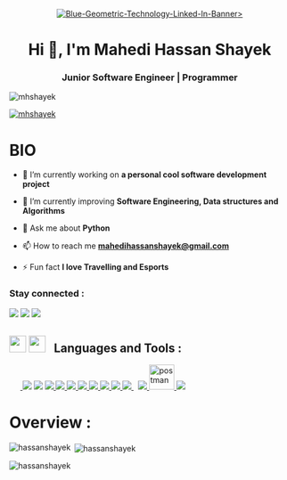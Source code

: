 <p align="center">
<a href="https://ibb.co/cvbWjYY"><img src="https://i.ibb.co/Wnhfjb9/Blue-Geometric-Technology-Linked-In-Banner.jpg" alt="Blue-Geometric-Technology-Linked-In-Banner" border="0">></a>
</p>
<h1 align="center">Hi 👋, I'm Mahedi Hassan Shayek</h1>
<h3 align="center">Junior Software Engineer | Programmer </h3>

<p align="left"> <img src="https://komarev.com/ghpvc/?username=mhshayek&label=Profile%20views&color=0e75b6&style=flat" alt="mhshayek" /> </p>
<p align="left"> <a href="https://github.com/ryo-ma/github-profile-trophy"><img src="https://github-profile-trophy.vercel.app/?username=hassanshayek" alt="mhshayek" /></a> </p>


<h1 align="left">BIO</h1>

- 🔭 I’m currently working on **a personal cool software development project**

- 🌱 I’m currently improving **Software Engineering, Data structures and Algorithms**

- 💬 Ask me about **Python**

- 📫 How to reach me **mahedihassanshayek@gmail.com**

- ⚡ Fun fact **I love Travelling and Esports**

<h3 align="left">Stay connected :</h3>
<p align='left'>
    <a href = "https://www.linkedin.com/in/hassanshayek/"><img src="https://img.icons8.com/fluency/48/000000/linkedin.png"/></a>
    <a href = "https://www.facebook.com/hassanshayek"><img src="https://img.icons8.com/fluency/48/000000/facebook.png"/></a>
    <a href = "https://www.instagram.com/hassanshayek"><img src="https://img.icons8.com/fluent/48/000000/instagram-new.png"/></a>
</p>

<h2 style='margin-top:30px'>
        <span style='padding-right:10px'><img width="30px"  height="30px" src="https://img.icons8.com/fluency/48/000000/programming.png"/> <img width="30px" height="30px" src="https://img.icons8.com/office/50/000000/administrative-tools.png"/></span>
        <b>Languages and Tools :</b>
</h2>


<p align="left">
    &nbsp;&nbsp;&nbsp;&nbsp;&nbsp;<a href="https://cplusplus.com" target="_blank"> <img src="https://icons8.com/icon/40670/c-programming"/></a>
    <a href="https://cplusplus.com" target="_blank"> <img src="https://icons8.com/icon/TpULddJc4gTh/c%2B%2B"/></a>
    <a href="https://www.python.org" target="_blank"> <img src="https://img.icons8.com/color/48/000000/c.png"/> </a>
    <a href="https://www.python.org" target="_blank"> <img src="https://img.icons8.com/color/48/000000/cplusplus.png"/> </a>
    <a href="https://www.python.org" target="_blank"> <img src="https://img.icons8.com/color/48/000000/python.png"/> </a>
    <a href="https://www.djangoproject.com" target="_blank"> <img src="https://img.icons8.com/color/48/000000/django.png"/>  </a> 
    <a href="https://www.w3.org/html/" target="_blank"> <img src="https://img.icons8.com/color/48/000000/html-5.png"/> </a> 
    <a href="https://www.w3schools.com/css/" target="_blank"> <img src="https://img.icons8.com/color/48/000000/css3.png"/> </a> 
    <a href="https://getbootstrap.com" target="_blank"> <img src="https://img.icons8.com/color/48/000000/bootstrap.png"/> </a>  
    <a style="padding-right:8px;" href="https://www.mysql.com/" target="_blank"> <img src="https://img.icons8.com/fluent/50/000000/mysql-logo.png"/> </a>
    <a href="https://firebase.google.com/" target="_blank"> <img src="https://img.icons8.com/color/48/000000/firebase.png"/> </a> 
    <a href="https://postman.com" target="_blank"> <img src="https://www.vectorlogo.zone/logos/getpostman/getpostman-icon.svg" alt="postman" width="45" height="45"/> </a>   
    <a href="https://git-scm.com/" target="_blank"> <img src="https://img.icons8.com/color/48/000000/git.png"/> </a> 
</p>

<h1 align="left">Overview :</h1>
<p><img align="left" src="https://github-readme-stats.vercel.app/api/top-langs?username=hassanshayek&show_icons=true&locale=en&layout=compact" alt="hassanshayek" /></p>

<p>&nbsp;<img align="center" src="https://github-readme-stats.vercel.app/api?username=hassanshayek&show_icons=true&locale=en" alt="hassanshayek" /></p>

<p><img align="center" src="https://github-readme-streak-stats.herokuapp.com/?user=hassanshayek&" alt="hassanshayek" /></p>

